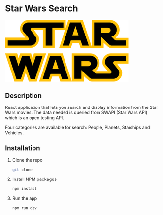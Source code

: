 # Star Wars Search

<img src="./src/assets/starWarsLogo.png" alt="Star Wars Logo" width="400px">

## Description

React application that lets you search and display information from the Star Wars movies. 
The data needed is queried from SWAPI (Star Wars API) which is an open testing API.

Four categories are available for search: People, Planets, Starships and Vehicles.

## Installation

1. Clone the repo
   ```sh
   git clone
   ```
2. Install NPM packages
   ```sh
   npm install
   ```
3. Run the app

   ```sh
   npm run dev
   ```

